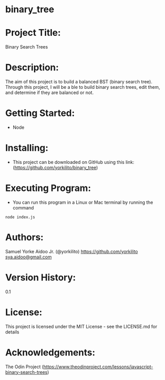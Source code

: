 # binary_tree
# Project Title: 
Binary Search Trees

# Description:
The aim of this project is to build a balanced BST (binary search tree). Through this project, I will be a ble to build binary search trees, edit them, and determine if they are balanced or not.


# Getting Started:
- Node

# Installing:
- This project can be downloaded on GitHub using this link: (https://github.com/yorkilito/binary_tree)

# Executing Program:
- You can run this program in a Linux or Mac terminal by running the command

`node index.js`

# Authors:
Samuel Yorke Aidoo Jr. (@yorkilito)
https://github.com/yorkilito
sya.aidoo@gmail.com

# Version History:
0.1

# License:
This project is licensed under the MIT License - see the LICENSE.md for details

# Acknowledgements:
The Odin Project (https://www.theodinproject.com/lessons/javascript-binary-search-trees)
